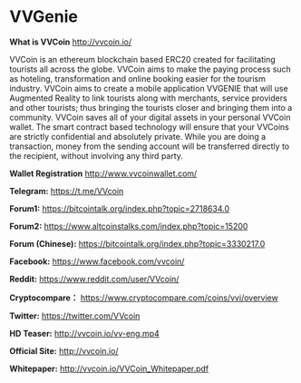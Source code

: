 # VVGenie
<b>What is VVCoin</b>  http://vvcoin.io/

VVCoin is an ethereum blockchain based ERC20 created for facilitating tourists all across the globe.
VVCoin aims to make the paying process such as hoteling, transformation and online booking easier for the tourism industry.
VVCoin aims to create a mobile application VVGENIE that will use Augmented Reality to link tourists along with merchants, service providers and other tourists; thus bringing the tourists closer and bringing them into a community. VVCoin saves all of your digital assets in your personal VVCoin wallet. The smart contract based technology will ensure that your VVCoins are strictly confidential and absolutely private. While you are doing a transaction, money from the sending account will be transferred directly to the recipient, without involving any third party.

<b>Wallet Registration</b>  http://www.vvcoinwallet.com/

<b>Telegram:</b> https://t.me/VVcoin

<b>Forum1:</b> https://bitcointalk.org/index.php?topic=2718634.0

<b>Forum2:</b> https://www.altcoinstalks.com/index.php?topic=15200

<b>Forum (Chinese):</b> https://bitcointalk.org/index.php?topic=3330217.0

<b>Facebook:</b> https://www.facebook.com/vvcoin/

<b>Reddit:</b> https://www.reddit.com/user/VVcoin/

<b>Cryptocompare：</b> https://www.cryptocompare.com/coins/vvi/overview

<b>Twitter:</b> https://twitter.com/VVcoin

<b>HD Teaser:</b> http://vvcoin.io/vv-eng.mp4

<b>Official Site:</b> http://vvcoin.io/

<b>Whitepaper:</b> http://vvcoin.io/VVCoin_Whitepaper.pdf


